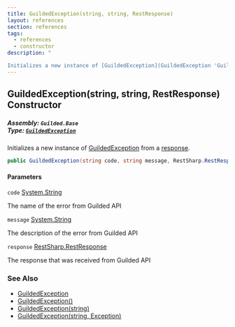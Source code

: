 ```yaml
---
title: GuildedException(string, string, RestResponse)
layout: references
section: references
tags:
  - references
  - constructor
description: "

Initializes a new instance of [GuildedException](GuildedException 'Guilded.Base.GuildedException') from a [response](GuildedException.GuildedException(string,string,RestResponse)#Guilded.Base.GuildedException.GuildedException(string,string,RestSharp.RestResponse).response 'Guilded.Base.GuildedException.GuildedException(string, string, RestSharp.RestResponse).response')."
---
```


## GuildedException(string, string, RestResponse) Constructor
##### **Assembly:** `Guilded.Base`<br/>**Type:** [`GuildedException`](GuildedException 'Guilded.Base.GuildedException')

Initializes a new instance of [GuildedException](GuildedException 'Guilded.Base.GuildedException') from a [response](GuildedException.GuildedException(string,string,RestResponse)#Guilded.Base.GuildedException.GuildedException(string,string,RestSharp.RestResponse).response 'Guilded.Base.GuildedException.GuildedException(string, string, RestSharp.RestResponse).response').

```csharp
public GuildedException(string code, string message, RestSharp.RestResponse response);
```
#### Parameters

<a name='Guilded.Base.GuildedException.GuildedException(string,string,RestSharp.RestResponse).code'></a>

`code` [System.String](https://docs.microsoft.com/en-us/dotnet/api/System.String 'System.String')

The name of the error from Guilded API

<a name='Guilded.Base.GuildedException.GuildedException(string,string,RestSharp.RestResponse).message'></a>

`message` [System.String](https://docs.microsoft.com/en-us/dotnet/api/System.String 'System.String')

The description of the error from Guilded API

<a name='Guilded.Base.GuildedException.GuildedException(string,string,RestSharp.RestResponse).response'></a>

`response` [RestSharp.RestResponse](https://docs.microsoft.com/en-us/dotnet/api/RestSharp.RestResponse 'RestSharp.RestResponse')

The response that was received from Guilded API

### See Also
- [GuildedException](GuildedException 'Guilded.Base.GuildedException')
- [GuildedException()](GuildedException.GuildedException() 'Guilded.Base.GuildedException.GuildedException()')
- [GuildedException(string)](GuildedException.GuildedException(string) 'Guilded.Base.GuildedException.GuildedException(string)')
- [GuildedException(string, Exception)](GuildedException.GuildedException(string,Exception) 'Guilded.Base.GuildedException.GuildedException(string, System.Exception)')